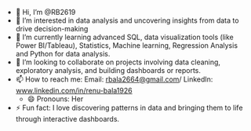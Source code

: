 - 👋 Hi, I’m @RB2619
- 👀 I’m interested in data analysis and uncovering insights from data to drive decision-making
- 🌱 I’m currently learning advanced SQL, data visualization tools (like Power BI/Tableau), Statistics, Machine learning, Regression Analysis and Python for data analysis.
- 💞️ I’m looking to collaborate on projects involving data cleaning, exploratory analysis, and building dashboards or reports.
- 📫 How to reach me: Email: rbala2664@gmail.com/ LinkedIn: www.linkedin.com/in/renu-bala1926
  - 😄 Pronouns: Her
- ⚡ Fun fact:  I love discovering patterns in data and bringing them to life through interactive dashboards.

<!---
RB2619/RB2619 is a ✨ special ✨ repository because its `README.md` (this file) appears on your GitHub profile.
You can click the Preview link to take a look at your changes.
--->
